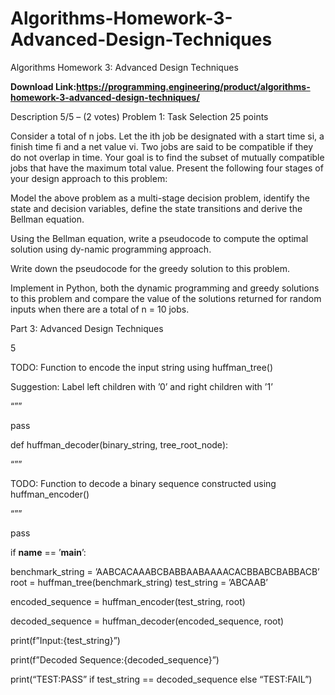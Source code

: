 # Algorithms-Homework-3-Advanced-Design-Techniques
Algorithms Homework 3: Advanced Design Techniques

**Download Link:https://programming.engineering/product/algorithms-homework-3-advanced-design-techniques/**

Description
5/5 – (2 votes)
Problem 1: Task Selection 25 points

Consider a total of n jobs. Let the ith job be designated with a start time si, a finish time fi and a net value vi. Two jobs are said to be compatible if they do not overlap in time. Your goal is to find the subset of mutually compatible jobs that have the maximum total value. Present the following four stages of your design approach to this problem:

Model the above problem as a multi-stage decision problem, identify the state and decision variables, define the state transitions and derive the Bellman equation.

Using the Bellman equation, write a pseudocode to compute the optimal solution using dy-namic programming approach.

Write down the pseudocode for the greedy solution to this problem.

Implement in Python, both the dynamic programming and greedy solutions to this problem and compare the value of the solutions returned for random inputs when there are a total of n = 10 jobs.

Part 3: Advanced Design Techniques

5

TODO: Function to encode the input string using huffman_tree()

Suggestion: Label left children with ’0’ and right children with ’1’

“””

pass

def huffman_decoder(binary_string, tree_root_node):

“””

TODO: Function to decode a binary sequence constructed using huffman_encoder()

“””

pass

if __name__ == ’__main__’:

benchmark_string = ’AABCACAAABCBABBAABAAAACACBBABCBABBACB’ root = huffman_tree(benchmark_string) test_string = ’ABCAAB’

encoded_sequence = huffman_encoder(test_string, root)

decoded_sequence = huffman_decoder(encoded_sequence, root)

print(f”Input:{test_string}”)

print(f”Decoded Sequence:{decoded_sequence}”)

print(“TEST:PASS” if test_string == decoded_sequence else “TEST:FAIL”)

